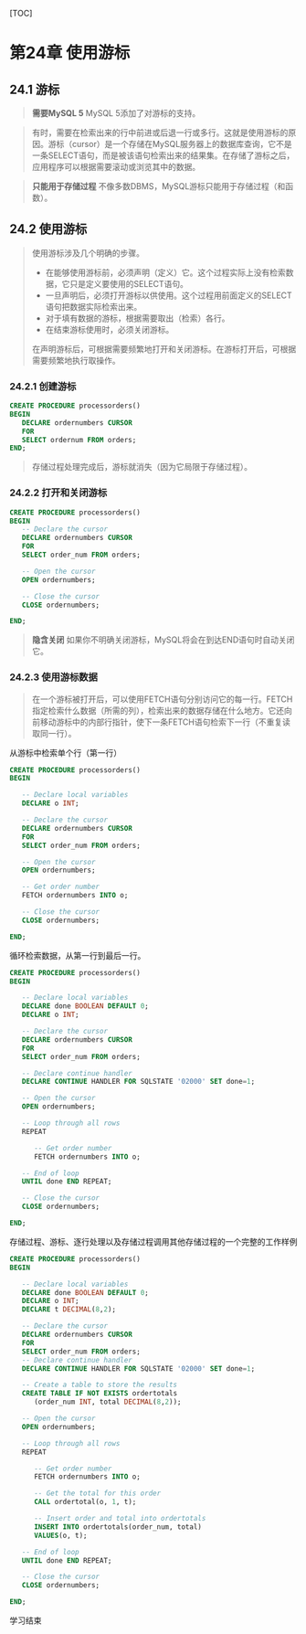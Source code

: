 [TOC]

# 第24章 使用游标

## 24.1 游标

> **需要MySQL 5** MySQL 5添加了对游标的支持。

> 有时，需要在检索出来的行中前进或后退一行或多行。这就是使用游标的原因。游标（cursor）是一个存储在MySQL服务器上的数据库查询，它不是一条SELECT语句，而是被该语句检索出来的结果集。在存储了游标之后，应用程序可以根据需要滚动或浏览其中的数据。

> **只能用于存储过程** 不像多数DBMS，MySQL游标只能用于存储过程（和函数）。

## 24.2 使用游标

> 使用游标涉及几个明确的步骤。
> 
> - 在能够使用游标前，必须声明（定义）它。这个过程实际上没有检索数据，它只是定义要使用的SELECT语句。
> - 一旦声明后，必须打开游标以供使用。这个过程用前面定义的SELECT语句把数据实际检索出来。
> - 对于填有数据的游标，根据需要取出（检索）各行。
> - 在结束游标使用时，必须关闭游标。
> 
> 在声明游标后，可根据需要频繁地打开和关闭游标。在游标打开后，可根据需要频繁地执行取操作。

### 24.2.1 创建游标

```sql
CREATE PROCEDURE processorders()
BEGIN
   DECLARE ordernumbers CURSOR
   FOR
   SELECT ordernum FROM orders;
END;
```

> 存储过程处理完成后，游标就消失（因为它局限于存储过程）。

### 24.2.2 打开和关闭游标

```sql
CREATE PROCEDURE processorders()
BEGIN
   -- Declare the cursor
   DECLARE ordernumbers CURSOR
   FOR
   SELECT order_num FROM orders;

   -- Open the cursor
   OPEN ordernumbers;

   -- Close the cursor
   CLOSE ordernumbers;

END;
```

> **隐含关闭** 如果你不明确关闭游标，MySQL将会在到达END语句时自动关闭它。

### 24.2.3 使用游标数据

> 在一个游标被打开后，可以使用FETCH语句分别访问它的每一行。FETCH指定检索什么数据（所需的列），检索出来的数据存储在什么地方。它还向前移动游标中的内部行指针，使下一条FETCH语句检索下一行（不重复读取同一行）。

从游标中检索单个行（第一行）
```sql
CREATE PROCEDURE processorders()
BEGIN

   -- Declare local variables
   DECLARE o INT;

   -- Declare the cursor
   DECLARE ordernumbers CURSOR
   FOR
   SELECT order_num FROM orders;

   -- Open the cursor
   OPEN ordernumbers;

   -- Get order number
   FETCH ordernumbers INTO o;

   -- Close the cursor
   CLOSE ordernumbers;

END;
```

循环检索数据，从第一行到最后一行。
```sql
CREATE PROCEDURE processorders()
BEGIN

   -- Declare local variables
   DECLARE done BOOLEAN DEFAULT 0;
   DECLARE o INT;

   -- Declare the cursor
   DECLARE ordernumbers CURSOR
   FOR
   SELECT order_num FROM orders;

   -- Declare continue handler
   DECLARE CONTINUE HANDLER FOR SQLSTATE '02000' SET done=1;

   -- Open the cursor
   OPEN ordernumbers;

   -- Loop through all rows
   REPEAT

      -- Get order number
      FETCH ordernumbers INTO o;

   -- End of loop
   UNTIL done END REPEAT;

   -- Close the cursor
   CLOSE ordernumbers;

END;
```

存储过程、游标、逐行处理以及存储过程调用其他存储过程的一个完整的工作样例
```sql
CREATE PROCEDURE processorders()
BEGIN

   -- Declare local variables
   DECLARE done BOOLEAN DEFAULT 0;
   DECLARE o INT;
   DECLARE t DECIMAL(8,2);

   -- Declare the cursor
   DECLARE ordernumbers CURSOR
   FOR
   SELECT order_num FROM orders;
   -- Declare continue handler
   DECLARE CONTINUE HANDLER FOR SQLSTATE '02000' SET done=1;

   -- Create a table to store the results
   CREATE TABLE IF NOT EXISTS ordertotals
      (order_num INT, total DECIMAL(8,2));

   -- Open the cursor
   OPEN ordernumbers;

   -- Loop through all rows
   REPEAT

      -- Get order number
      FETCH ordernumbers INTO o;

      -- Get the total for this order
      CALL ordertotal(o, 1, t);

      -- Insert order and total into ordertotals
      INSERT INTO ordertotals(order_num, total)
      VALUES(o, t);

   -- End of loop
   UNTIL done END REPEAT;

   -- Close the cursor
   CLOSE ordernumbers;

END;
```

学习结束